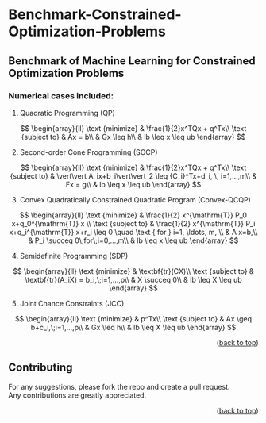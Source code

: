 # Benchmark-Constrained-Optimization-Problems

## Benchmark of Machine Learning for Constrained Optimization Problems

### Numerical cases included:

1. Quadratic Programming (QP)
   
$$
\begin{array}{ll}
\text {minimize} & \frac{1}{2}x^TQx + q^Tx\\
\text {subject to} & Ax = b\\
& Gx \leq h\\
& lb \leq x \leq ub
\end{array}
$$


2. Second-order Cone Programming (SOCP)

$$
\begin{array}{ll}
\text {minimize} & \frac{1}{2}x^TQx + q^Tx\\
\text {subject to} & \vert\vert A_ix+b_i\vert\vert_2 \leq {C_i}^Tx+d_i, \, i=1,...,m\\
& Fx = g\\
& lb \leq x \leq ub
\end{array}
$$

3. Convex Quadratically Constrained Quadratic Program (Convex-QCQP)

$$
\begin{array}{ll}
\text {minimize} & \frac{1}{2} x^{\mathrm{T}} P_0 x+q_0^{\mathrm{T}} x \\
\text {subject to} & \frac{1}{2} x^{\mathrm{T}} P_i x+q_i^{\mathrm{T}} x+r_i \leq 0 \quad \text { for } i=1, \ldots, m, \\
& A x=b,\\
& P_i \succeq 0\;for\;i=0,...,m\\
& lb \leq x \leq ub
\end{array}
$$

4. Semidefinite Programming (SDP)

$$
\begin{array}{ll}
\text {minimize} & \textbf{tr}(CX)\\
\text {subject to} & \textbf{tr}(A_iX) = b_i,\;i=1,...,p\\
& X \succeq 0\\
& lb \leq X \leq ub
\end{array}
$$

5. Joint Chance Constraints (JCC)

$$
\begin{array}{ll}
\text {minimize} & p^Tx\\
\text {subject to} & Ax \geq b+c_i,\;i=1,...,p\\
& Gx \leq h\\
& lb \leq X \leq ub
\end{array}
$$

<p align="right">(<a href="#readme-top">back to top</a>)</p>


## Contributing
For any suggestions, please fork the repo and create a pull request.<br>
Any contributions are greatly appreciated.

<p align="right">(<a href="#readme-top">back to top</a>)</p>
